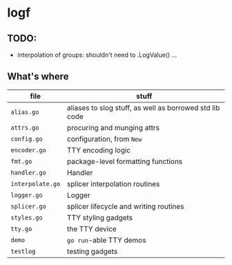 # logf

## TODO:

- interpolation of groups: shouldn't need to .LogValue() ...

## What's where

| file | stuff |
| -- | -- |
|`alias.go`| aliases to slog stuff, as well as borrowed std lib code |
|`attrs.go`| procuring and munging attrs |
|`config.go`| configuration, from `New` |
|`encoder.go`| TTY encoding logic |
|`fmt.go`| package-level formatting functions |
|`handler.go`| Handler |
|`interpolate.go`| splicer interpolation routines |
|`logger.go`| Logger |
|`splicer.go`| splicer lifecycle and writing routines |
|`styles.go`| TTY styling gadgets |
|`tty.go`| the TTY device |
|`demo`| `go run`-able TTY demos |
|`testlog`| testing gadgets |